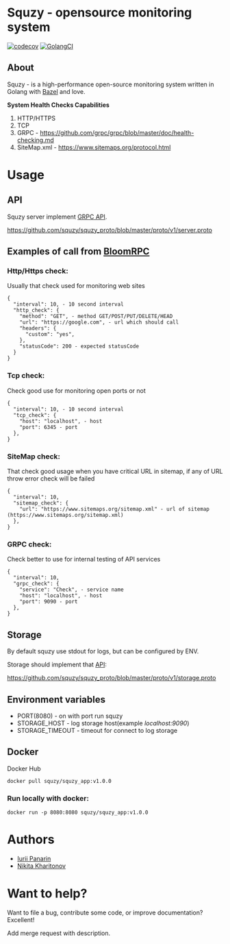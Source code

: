 # Squzy - opensource monitoring system
[![codecov](https://codecov.io/gh/squzy/squzy/branch/develop/graph/badge.svg)](https://codecov.io/gh/squzy/squzy)
[![GolangCI](https://golangci.com/badges/github.com/squzy/golangci-lint.svg)](https://golangci.com)

## About

Squzy - is a high-performance open-source monitoring system written in Golang with [Bazel](https://bazel.build/) and love.

**System Health Checks Capabilities**
1) HTTP/HTTPS
2) TCP
3) GRPC - https://github.com/grpc/grpc/blob/master/doc/health-checking.md
4) SiteMap.xml - https://www.sitemaps.org/protocol.html

# Usage

## API
Squzy server implement [GRPC API](https://github.com/squzy/squzy_proto/blob/master/proto/v1/server.proto). 

https://github.com/squzy/squzy_proto/blob/master/proto/v1/server.proto

## Examples of call from [BloomRPC](https://github.com/uw-labs/bloomrpc)

### Http/Https check:

Usually that check used for monitoring web sites

```shell script
{
  "interval": 10, - 10 second interval
  "http_check": {
    "method": "GET", - method GET/POST/PUT/DELETE/HEAD
    "url": "https://google.com", - url which should call
    "headers": {
      "custom": "yes",
    },
    "statusCode": 200 - expected statusCode
  }
}
```

### Tcp check:

Check good use for monitoring open ports or not

```shell script
{
  "interval": 10, - 10 second interval
  "tcp_check": {
    "host": "localhost", - host
    "port": 6345 - port
  },
}
```

### SiteMap check:

That check good usage when you have critical URL in sitemap, if any of URL throw error check will be failed

```shell script
{
  "interval": 10,
  "sitemap_check": {
    "url": "https://www.sitemaps.org/sitemap.xml" - url of sitemap (https://www.sitemaps.org/sitemap.xml)
  },
}
```

### GRPC check:

Check better to use for internal testing of API services

```shell script
{
  "interval": 10,
  "grpc_check": {
    "service": "Check", - service name
    "host": "localhost", - host
    "port": 9090 - port
  },
}
```

## Storage
By default squzy use stdout for logs, but can be configured by ENV.

Storage should implement that [API](https://github.com/squzy/squzy_proto/blob/master/proto/v1/storage.proto):

https://github.com/squzy/squzy_proto/blob/master/proto/v1/storage.proto

## Environment variables
- PORT(8080) - on with port run squzy
- STORAGE_HOST - log storage host(example *localhost:9090*)
- STORAGE_TIMEOUT - timeout for connect to log storage

## Docker

Docker Hub
```shell script
docker pull squzy/squzy_app:v1.0.0
```

### Run locally with docker:

```shell script
docker run -p 8080:8080 squzy/squzy_app:v1.0.0
```

# Authors
- [Iurii Panarin](https://github.com/PxyUp)
- [Nikita Kharitonov](https://github.com/DreamAndDrum)

# Want to help?
Want to file a bug, contribute some code, or improve documentation? Excellent!

Add merge request with description.